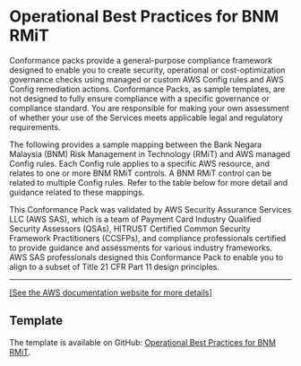 # Operational Best Practices for BNM RMiT<a name="operational-best-practices-for-bnm-rmit"></a>

Conformance packs provide a general\-purpose compliance framework designed to enable you to create security, operational or cost\-optimization governance checks using managed or custom AWS Config rules and AWS Config remediation actions\. Conformance Packs, as sample templates, are not designed to fully ensure compliance with a specific governance or compliance standard\. You are responsible for making your own assessment of whether your use of the Services meets applicable legal and regulatory requirements\.  

The following provides a sample mapping between the Bank Negara Malaysia \(BNM\) Risk Management in Technology \(RMiT\) and AWS managed Config rules\. Each Config rule applies to a specific AWS resource, and relates to one or more BNM RMiT controls\. A BNM RMiT control can be related to multiple Config rules\. Refer to the table below for more detail and guidance related to these mappings\.

This Conformance Pack was validated by AWS Security Assurance Services LLC \(AWS SAS\), which is a team of Payment Card Industry Qualified Security Assessors \(QSAs\), HITRUST Certified Common Security Framework Practitioners \(CCSFPs\), and compliance professionals certified to provide guidance and assessments for various industry frameworks\. AWS SAS professionals designed this Conformance Pack to enable you to align to a subset of Title 21 CFR Part 11 design principles\.


****  
[\[See the AWS documentation website for more details\]](http://docs.aws.amazon.com/config/latest/developerguide/operational-best-practices-for-bnm-rmit.html)

## Template<a name="bnm-rmit-conformance-pack-sample"></a>

The template is available on GitHub: [Operational Best Practices for BNM RMiT](https://github.com/awslabs/aws-config-rules/blob/master/aws-config-conformance-packs/Operational-Best-Practices-for-BNM-RMiT.yaml)\.